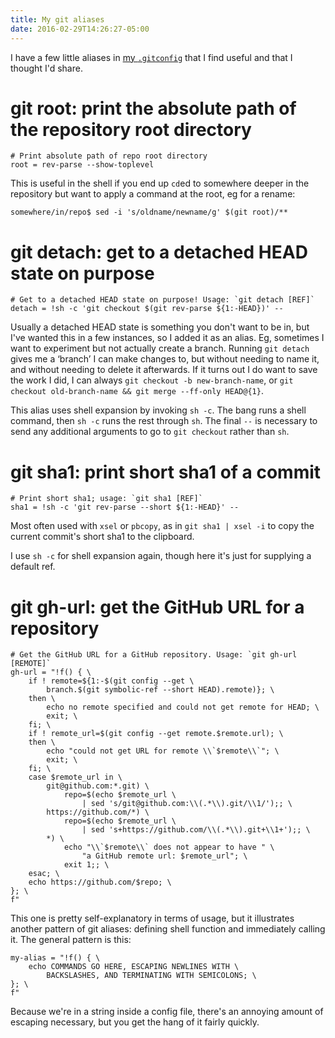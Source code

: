 ```yaml
---
title: My git aliases
date: 2016-02-29T14:26:27-05:00
---
```


I have a few little aliases in [my `.gitconfig`][gitconfig] that I find useful
and that I thought I'd share.

[gitconfig]: https://github.com/kamalmarhubi/dotfiles-git/blob/master/.gitconfig


# git root: print the absolute path of the repository root directory

~~~
# Print absolute path of repo root directory
root = rev-parse --show-toplevel
~~~

This is useful in the shell if you end up `cd`ed to somewhere deeper in the
repository but want to apply a command at the root, eg for a rename:

~~~
somewhere/in/repo$ sed -i 's/oldname/newname/g' $(git root)/**
~~~


# git detach: get to a detached HEAD state on purpose

~~~
# Get to a detached HEAD state on purpose! Usage: `git detach [REF]`
detach = !sh -c 'git checkout $(git rev-parse ${1:-HEAD})' --
~~~

Usually a detached HEAD state is something you don't want to be in, but I've
wanted this in a few instances, so I added it as an alias. Eg, sometimes I want
to experiment but not actually create a branch. Running `git detach` gives me a
‘branch’ I can make changes to, but without needing to name it, and without needing
to delete it afterwards. If it turns out I do want to save the work I did, I
can always `git checkout -b new-branch-name`, or `git checkout old-branch-name
&& git merge --ff-only HEAD@{1}`.

This alias uses shell expansion by invoking `sh -c`. The bang runs a shell
command, then `sh -c` runs the rest through `sh`. The final `--` is necessary
to send any additional arguments to go to `git checkout` rather than `sh`.


# git sha1: print short sha1 of a commit

~~~
# Print short sha1; usage: `git sha1 [REF]`
sha1 = !sh -c 'git rev-parse --short ${1:-HEAD}' --
~~~

Most often used with `xsel` or `pbcopy`, as in `git sha1 | xsel -i` to copy the
current commit's short sha1 to the clipboard.

I use `sh -c` for shell expansion again, though here it's just for supplying a
default ref.


# git gh-url: get the GitHub URL for a repository

~~~
# Get the GitHub URL for a GitHub repository. Usage: `git gh-url [REMOTE]`
gh-url = "!f() { \
	if ! remote=${1:-$(git config --get \
		branch.$(git symbolic-ref --short HEAD).remote)}; \
	then \
		echo no remote specified and could not get remote for HEAD; \
		exit; \
	fi; \
	if ! remote_url=$(git config --get remote.$remote.url); \
	then \
		echo "could not get URL for remote \\`$remote\\`"; \
		exit; \
	fi; \
	case $remote_url in \
		git@github.com:*.git) \
			repo=$(echo $remote_url \
				| sed 's/git@github.com:\\(.*\\).git/\\1/');; \
		https://github.com/*) \
			repo=$(echo $remote_url \
				| sed 's+https://github.com/\\(.*\\).git+\\1+');; \
		*) \
			echo "\\`$remote\\` does not appear to have " \
				"a GitHub remote url: $remote_url"; \
			exit 1;; \
	esac; \
	echo https://github.com/$repo; \
}; \
f"
~~~

This one is pretty self-explanatory in terms of usage, but it illustrates
another pattern of git aliases: defining shell function and immediately calling
it. The general pattern is this:

~~~
my-alias = "!f() { \
	echo COMMANDS GO HERE, ESCAPING NEWLINES WITH \
		BACKSLASHES, AND TERMINATING WITH SEMICOLONS; \
}; \
f"
~~~

Because we're in a string inside a config file, there's an annoying amount of
escaping necessary, but you get the hang of it fairly quickly.
